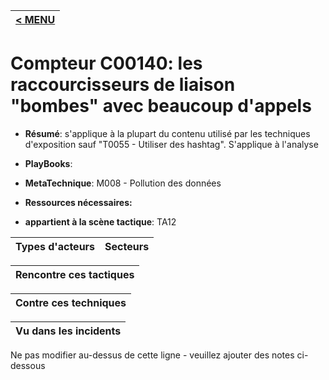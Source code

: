 |[< MENU](../README.md)|
|---|
# Compteur C00140: les raccourcisseurs de liaison "bombes" avec beaucoup d'appels

* **Résumé**: s'applique à la plupart du contenu utilisé par les techniques d'exposition sauf "T0055 - Utiliser des hashtag". S'applique à l'analyse

* **PlayBooks**:

* **MetaTechnique**: M008 - Pollution des données

* **Ressources nécessaires:**

* **appartient à la scène tactique**: TA12


|Types d'acteurs |Secteurs |
|----------- |------- |



|Rencontre ces tactiques |
|---------------------- |



|Contre ces techniques |
|------------------------- |



|Vu dans les incidents |
|----------------- |


Ne pas modifier au-dessus de cette ligne - veuillez ajouter des notes ci-dessous
